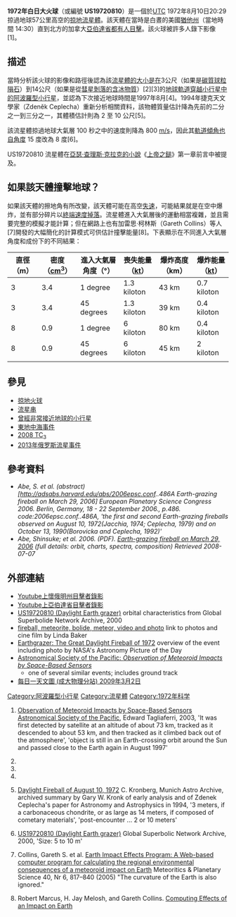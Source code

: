 **1972年白日大火球**（或編號
**US19720810**）是一個於[UTC](https://zh.wikipedia.org/wiki/UTC "wikilink")
1972年8月10日20:29
掠過地球57公里高空的[掠地流星體](../Page/掠地火球.md "wikilink")。該天體在當時是白晝的美國[猶他州](https://zh.wikipedia.org/wiki/猶他州 "wikilink")（當地時間
14:30）直到北方的加拿大[亞伯達省都有人目擊](https://zh.wikipedia.org/wiki/亞伯達省 "wikilink")。該火球被許多人錄下影像\[1\]。

## 描述

當時分析該火球的影像和路徑後認為該[流星體的大小是在](https://zh.wikipedia.org/wiki/流星體 "wikilink")3公尺（如果是[碳質球粒隕石](../Page/碳質球粒隕石.md "wikilink")）到14公尺（如果是從[彗星剝落的含冰物質](https://zh.wikipedia.org/wiki/彗星 "wikilink")）\[2\]\[3\]的[地球軌道穿越小行星中的](https://zh.wikipedia.org/wiki/地球軌道穿越小行星 "wikilink")[阿波羅型小行星](https://zh.wikipedia.org/wiki/阿波羅型小行星 "wikilink")，並認為下次接近地球時間是1997年8月\[4\]。1994年捷克天文學家（Zdeněk
Ceplecha）重新分析相關資料，該物體質量估計降為先前的二分之一到三分之一，其體積估計則為 2 至 10 公尺\[5\]。

該流星體掠過地球大氣層 100 秒之中的速度則降為 800
[m/s](https://zh.wikipedia.org/wiki/米每秒 "wikilink")，因此其[軌道傾角也自角度](../Page/軌道傾角.md "wikilink")
15 度改為 8 度\[6\]。

US19720810
流星體在[亞瑟·查理斯·克拉克的小說](../Page/亞瑟·查理斯·克拉克.md "wikilink")《[上帝之鎚](https://zh.wikipedia.org/wiki/上帝之鎚 "wikilink")》第一章前言中被提及。

## 如果該天體撞擊地球？

如果該天體的擦地角有所改變，該天體可能在高空[失速](../Page/失速.md "wikilink")，可能結果就是在空中爆炸，並有部分碎片以[終端速度掉落](../Page/終端速度.md "wikilink")。流星體進入大氣層後的運動相當複雜，並且需要完整的模擬才能計算；但在網路上也有加雷思·柯林斯（Gareth
Collins）等人\[7\]開發的大幅簡化的計算模式可供估計撞擊能量\[8\]。下表顯示在不同進入大氣層角度和成份下的不同結果：

| 直徑（m） | 密度（[cm<sup>3</sup>](https://zh.wikipedia.org/wiki/立方厘米 "wikilink")） | 進入大氣層角度（°） | 喪失能量（[kt](https://zh.wikipedia.org/wiki/爆炸當量 "wikilink")） | 爆炸高度（km） | 爆炸能量（[kt](https://zh.wikipedia.org/wiki/爆炸當量 "wikilink")） |
| ----- | ------------------------------------------------------------------- | ---------- | --------------------------------------------------------- | -------- | --------------------------------------------------------- |
| 3     | 3.4                                                                 | 1 degree   | 1.3 kiloton                                               | 43 km    | 0.7 kiloton                                               |
| 3     | 3.4                                                                 | 45 degrees | 1.3 kiloton                                               | 39 km    | 0.4 kiloton                                               |
| 8     | 0.9                                                                 | 1 degree   | 6 kiloton                                                 | 80 km    | 0.4 kiloton                                               |
| 8     | 0.9                                                                 | 45 degrees | 6 kiloton                                                 | 45 km    | 2 kiloton                                                 |
|       |                                                                     |            |                                                           |          |                                                           |

## 參見

  - [掠地火球](../Page/掠地火球.md "wikilink")
  - [流星串](../Page/流星串.md "wikilink")
  - [曾經非常接近地球的小行星](https://zh.wikipedia.org/wiki/值得關注的小行星列表#曾經非常接近地球的小行星 "wikilink")
  - [東地中海事件](../Page/東地中海事件.md "wikilink")
  - [2008 TC<sub>3</sub>](../Page/2008_TC3.md "wikilink")
  - [2013年俄罗斯流星事件](https://zh.wikipedia.org/wiki/2013年俄罗斯流星事件 "wikilink")

## 參考資料

  - <cite id=Abe1>Abe, S. et al. (abstract)
    \[<http://adsabs.harvard.edu/abs/2006epsc.conf>..486A Earth-grazing
    fireball on March 29, 2006\] European Planetary Science Congress
    2006. Berlin, Germany, 18 - 22 September 2006., p.486.
    code:2006epsc.conf..486A, 'the first and second Earth-grazing
    fireballs observed on August 10, 1972(Jacchia, 1974; Ceplecha, 1979)
    and on October 13, 1990(Borovicka and Ceplecha, 1992)'</cite>
  - <cite id=Abe2>Abe, Shinsuke; et al. 2006. (PDF). [Earth-grazing
    fireball on
    March 29, 2006](http://sonotaco.jp/forum/download.php?id=5723) (full
    details: orbit, charts, spectra, composition) Retrieved
    2008-07-07</cite>

## 外部連結

  - [Youtube上懷俄明州目擊者錄影](http://www.youtube.com/watch?v=dKiwzLFzQfc)
  - [Youtube上亞伯達省目擊者錄影](http://www.youtube.com/watch?v=wIv7wL9nWMQ)
  - [US19720810 (Daylight Earth
    grazer)](https://web.archive.org/web/20040307122520/http://www.fis.unipr.it/~albino/ITASN/GSNA/US19720810/US19720810.html)
    orbital characteristics from Global Superbolide Network Archive,
    2000
  - [fireball, meteorite, bolide, meteor, video and
    photo](http://fireball.meteorite.free.fr/index_en.html) link to
    photos and cine film by Linda Baker
  - [Earthgrazer: The Great Daylight Fireball
    of 1972](http://antwrp.gsfc.nasa.gov/apod/ap090302.html) overview of
    the event including photo by NASA's Astronomy Picture of the Day
  - [Astronomical Society of the Pacific: *Observation of Meteoroid
    Impacts by Space-Based
    Sensors*](https://web.archive.org/web/20071020025037/http://www.astrosociety.org/pubs/mercury/9806/impact.html)
    - one of several similar events; includes ground track
  - [每日一天文圖
    (成大物理分站) 2009年3月2日](http://www.phys.ncku.edu.tw/~astrolab/mirrors/apod/ap090302.html)

[Category:阿波羅型小行星](https://zh.wikipedia.org/wiki/Category:阿波羅型小行星 "wikilink")
[Category:流星體](https://zh.wikipedia.org/wiki/Category:流星體 "wikilink")
[Category:1972年科学](https://zh.wikipedia.org/wiki/Category:1972年科学 "wikilink")

1.  [Observation of Meteoroid Impacts by Space-Based
    Sensors](http://www.astrosociety.org/pubs/mercury/9806/impact.html)
    [Astronomical Society of the
    Pacific](https://zh.wikipedia.org/wiki/太平洋天文學會 "wikilink"), Edward
    Tagliaferri, 2003, 'It was first detected by satellite at an
    altitude of about 73 km, tracked as it descended to about 53 km, and
    then tracked as it climbed back out of the atmosphere', 'object is
    still in an Earth-crossing orbit around the Sun and passed close to
    the Earth again in August 1997'

2.
3.
4.
5.  [Daylight Fireball of
    August 10, 1972](https://web.archive.org/web/20050120051405/http://www.maa.agleia.de/Comet/Other/1972.html)
    C. Kronberg, Munich Astro Archive, archived summary by Gary W. Kronk
    of early analysis and of Zdenek Ceplecha's paper for Astronomy and
    Astrophysics in 1994, '3 meters, if a carbonaceous chondrite, or as
    large as 14 meters, if composed of cometary materials',
    'post-encounter ... 2 or 10 meters'

6.  [US19720810 (Daylight Earth
    grazer)](http://www.fis.unipr.it/~albino/ITASN/GSNA/US19720810/US19720810.html)
     Global Superbolic Network Archive, 2000, 'Size: 5 to 10 m'

7.  Collins, Gareth S. et al. [Earth Impact Effects Program: A Web-based
    computer program for calculating the regional environmental
    consequences of a meteoroid impact on
    Earth](http://www.lpl.arizona.edu/~marcus/CollinsEtAl2005.pdf)
    Meteoritics & Planetary Science 40, Nr 6, 817–840 (2005) "The
    curvature of the Earth is also ignored."

8.  Robert Marcus, H. Jay Melosh, and Gareth Collins. [Computing Effects
    of an Impact on Earth](http://www.lpl.arizona.edu/impacteffects/)